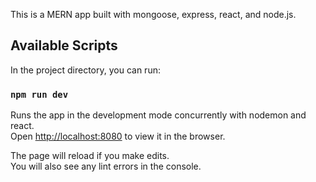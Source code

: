 This is a MERN app built with mongoose, express, react, and node.js.

## Available Scripts

In the project directory, you can run:

### `npm run dev`

Runs the app in the development mode concurrently with nodemon and react.<br />
Open [http://localhost:8080](http://localhost:8080) to view it in the browser.

The page will reload if you make edits.<br />
You will also see any lint errors in the console.
